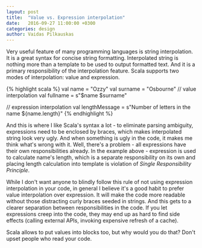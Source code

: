 ```yaml
---
layout: post
title:  "Value vs. Expression interpolation"
date:   2016-09-27 11:00:00 +0300
categories: design
author: Vaidas Pilkauskas
---
```

Very useful feature of many programming languages is string interpolation. 
It is a great syntax for concise string formatting. Interpolated string is
nothing more than a template to be used to output formatted text. And it is a
primary responsibility of the interpolation feature. Scala supports two modes 
of interpolation: value and expression. 
  
{% highlight scala %}
val name = "Ozzy"
val surname = "Osbourne"
// value interpolation
val fullname = s"$name $surname"
  
// expression interpolation
val lengthMessage = s"Number of letters in the name ${name.length}"
{% endhighlight %}

And this is where I like Scala's syntax a lot - 
to eliminate parsing ambiguity, expressions need to be enclosed by braces, which
makes interpolated string look very ugly. 
And when something is ugly in the code, it makes me think what's wrong with 
it. Well, there's a problem - all expressions have their own responsibilities 
already. In the example above - expression is used to calculate name's
length, which is a separate responsibility on its own and placing length 
calculation into template is violation of *Single Responsibility Principle*.

While I don't want anyone to blindly follow this rule of not using expression 
interpolation in your code, in general I believe it's a good habit to prefer value 
interpolation over expression. It will make the code more readable without 
those distracting curly braces seeded in strings. And this gets to a clearer 
separation between responsibilities in the code.
If you let expressions creep into the code, they may end up as hard to find 
side effects (calling external APIs, invoking expensive refresh of a cache).

Scala allows to put values into blocks too, but why would you 
do that? Don't upset people who read your code.

